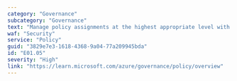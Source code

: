 ```yaml
---
category: "Governance"
subcategory: "Governance"
text: "Manage policy assignments at the highest appropriate level with exclusions at bottom levels, if required."
waf: "Security"
service: "Policy"
guid: "3829e7e3-1618-4368-9a04-77a209945bda"
id: "E01.05"
severity: "High"
link: "https://learn.microsoft.com/azure/governance/policy/overview"
---
```

